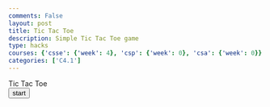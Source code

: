 ```yaml
---
comments: False
layout: post
title: Tic Tac Toe
description: Simple Tic Tac Toe game
type: hacks
courses: {'csse': {'week': 4}, 'csp': {'week': 0}, 'csa': {'week': 0}}
categories: ['C4.1']
---
```

<style>
    .show{
        display: block;
    }
    .hide{
        display: none;
    }
    .flex{
        display: flex;
        flex-direction: row;
    }
    .box{
        width: 50px;
        height: 50px;
        font-size: 100%;
    }
</style>

<h>Tic Tac Toe</h>
<button id="show" class="show" onClick="start()">start</button>
<div id="hide" class="hide">
    <div class="flex">
        <button id=1 class="box" onClick="check(this.id)"></button>
        <button id=2 class="box" onClick="check(this.id)"></button>
        <button id=3 class="box" onClick="check(this.id)"></button>
    </div>
    <div class="flex">
        <button id=4 class="box" onClick="check(this.id)"></button>
        <button id=5 class="box" onClick="check(this.id)"></button>
        <button id=6 class="box" onClick="check(this.id)"></button>
    </div>
    <div class="flex">
        <button id=7 class="box" onClick="check(this.id)"></button>
        <button id=8 class="box" onClick="check(this.id)"></button>
        <button id=9 class="box" onClick="check(this.id)"></button>
    </div>
</div>
<p id="text"></p>

<script>
    const board = new Array(10);
    var turn = false;
    function start(){
        document.getElementById("show").setAttribute("class", "hide");
        document.getElementById("hide").setAttribute("class", "show");
        document.getElementById("text").innerText = "";
        for (let i = 1; i < 10; i++) {
            document.getElementById(i).innerText = "";
        }
        board.length = 0;
        board = new Array(10);
    }
    function check(p){
        if (typeof board[p] !== "undefined"){return;};
        turn = !turn;
        board[p] = turn;
        document.getElementById(p).innerText = String(turn).replace("true","X").replace("false","O");
        if ((board[1] == board[2] && board[1] == board[3] && !(board[1]==undefined))||//row 1
            (board[4] == board[5] && board[4] == board[6] && !(board[4]==undefined))||//row 2
            (board[7] == board[8] && board[7] == board[9] && !(board[7]==undefined))||//row 3
            (board[1] == board[4] && board[1] == board[7] && !(board[1]==undefined))||//col 1
            (board[2] == board[5] && board[2] == board[8] && !(board[2]==undefined))||//col 2
            (board[3] == board[6] && board[3] == board[9] && !(board[3]==undefined))||//col 3
            (board[1] == board[5] && board[1] == board[9] && !(board[1]==undefined))||//dia 1
            (board[3] == board[5] && board[3] == board[7] && !(board[3]==undefined))){//dia 2
                document.getElementById("show").setAttribute("class", "show");
                document.getElementById("hide").setAttribute("class", "hide");
                document.getElementById("text").innerText = String(turn).replace("true","Player 1 ").replace("false","Player 2 ")+"wins!";
                return;
            }
        for (let i = 1; i < 10; i++) {
            if (typeof board[i] == "undefined"){return;};
        }
        document.getElementById("show").setAttribute("class", "show");
        document.getElementById("hide").setAttribute("class", "hide");
        document.getElementById("text").innerText = "Tie";
    }
</script>